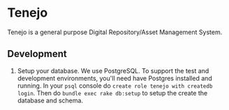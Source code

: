 Tenejo
======

Tenejo is a general purpose Digital Repository/Asset Management System.

Development
-----------

1. Setup your database.
   We use PostgreSQL. To support the test and development environments, you'll
   need have Postgres installed and running. In your `psql` console do
   `create role tenejo with createdb login`. Then do
   `bundle exec rake db:setup` to setup the create the database and schema.
